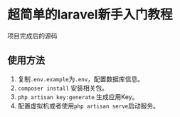 # 超简单的laravel新手入门教程

项目完成后的源码

## 使用方法

1. 复制`.env.example`为`.env`，配置数据库信息。
2. `composer install` 安装相关包。
3. `php artisan key:generate` 生成应用Key。
4. 配置虚拟机或者使用`php artisan serve`启动服务。